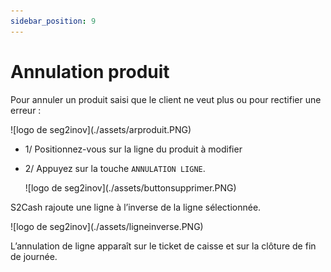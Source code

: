 ```yaml
---
sidebar_position: 9
---
```


# Annulation produit

Pour annuler un produit saisi que le client ne veut plus ou pour rectifier une erreur :


<div className="contenaireImg"> 
    ![logo de seg2inov](./assets/arproduit.PNG)
    </div>


- 1/  Positionnez-vous sur la ligne du produit à modifier

- 2/  Appuyez sur la touche ```ANNULATION LIGNE```.


    <div className="contenaireImg">
    ![logo de seg2inov](./assets/buttonsupprimer.PNG)
    </div>

S2Cash rajoute une ligne à l’inverse de la ligne sélectionnée.


<div className="contenaireImg">
    ![logo de seg2inov](./assets/ligneinverse.PNG)
    </div>




L’annulation de ligne apparaît sur le ticket de caisse et sur la clôture de fin de journée.